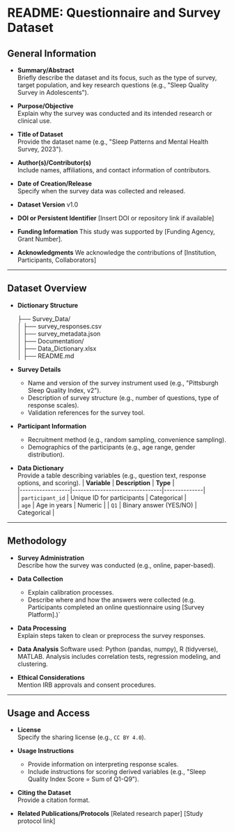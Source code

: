 # README: Questionnaire and Survey Dataset

## General Information

- **Summary/Abstract**  
  Briefly describe the dataset and its focus, such as the type of survey, target population, and key research questions (e.g., "Sleep Quality Survey in Adolescents").

- **Purpose/Objective**  
  Explain why the survey was conducted and its intended research or clinical use.

- **Title of Dataset**  
  Provide the dataset name (e.g., "Sleep Patterns and Mental Health Survey, 2023").

- **Author(s)/Contributor(s)**  
  Include names, affiliations, and contact information of contributors.

- **Date of Creation/Release**  
  Specify when the survey data was collected and released.

- **Dataset Version** v1.0

- **DOI or Persistent Identifier** [Insert DOI or repository link if available]

- **Funding Information** This study was supported by [Funding Agency, Grant Number].

- **Acknowledgments**
  We acknowledge the contributions of [Institution, Participants, Collaborators]

---

## Dataset Overview

- **Dictionary Structure**

  ├── Survey_Data/          
  │   ├── survey_responses.csv          
  │   ├── survey_metadata.json         
  │
  ├── Documentation/       
  │   ├── Data_Dictionary.xlsx      
  │   ├── README.md 

- **Survey Details**  
  - Name and version of the survey instrument used (e.g., "Pittsburgh Sleep Quality Index, v2").
  - Description of survey structure (e.g., number of questions, type of response scales).
  - Validation references for the survey tool.

- **Participant Information**  
  - Recruitment method (e.g., random sampling, convenience sampling).  
  - Demographics of the participants (e.g., age range, gender distribution).

- **Data Dictionary**  
  Provide a table describing variables (e.g., question text, response options, and scoring).
| **Variable**     | **Description**                | **Type**     |  
|------------------|--------------------------------|--------------|  
| `participant_id` | Unique ID for participants     | Categorical  |  
| `age`            | Age in years                   | Numeric      |
| `Q1`             | Binary answer (YES/NO)         | Categorical  |

---

## Methodology

- **Survey Administration**  
  Describe how the survey was conducted (e.g., online, paper-based).

- **Data Collection**  
  - Explain calibration processes.
  - Describe where and how the answers were collected (e.g. Participants completed an online questionnaire using [Survey Platform].)`

- **Data Processing**  
  Explain steps taken to clean or preprocess the survey responses.

- **Data Analysis**
  Software used: Python (pandas, numpy), R (tidyverse), MATLAB.
  Analysis includes correlation tests, regression modeling, and clustering.

- **Ethical Considerations**  
  Mention IRB approvals and consent procedures.

---
  
## Usage and Access

- **License**  
  Specify the sharing license (e.g., `CC BY 4.0`).

- **Usage Instructions**  
  - Provide information on interpreting response scales.  
  - Include instructions for scoring derived variables (e.g., "Sleep Quality Index Score = Sum of Q1-Q9").

- **Citing the Dataset**  
  Provide a citation format.

- **Related Publications/Protocols**
  [Related research paper]
  [Study protocol link]



